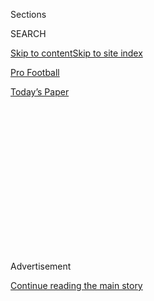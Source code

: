 <div id="app">

<div>

<div>

<div>

<div class="NYTAppHideMasthead css-1q2w90k e1suatyy0">

<div class="section css-ui9rw0 e1suatyy2">

<div class="css-eph4ug er09x8g0">

<div class="css-6n7j50">

</div>

<span class="css-1dv1kvn">Sections</span>

<div class="css-10488qs">

<span class="css-1dv1kvn">SEARCH</span>

</div>

[Skip to content](#site-content)[Skip to site index](#site-index)

</div>

<div id="masthead-section-label" class="css-1wr3we4 eaxe0e00">

[Pro
Football](https://www.nytimes3xbfgragh.onion/section/sports/football)

</div>

<div class="css-10698na e1huz5gh0">

</div>

</div>

<div id="masthead-bar-one" class="section hasLinks css-15hmgas e1csuq9d3">

<div class="css-uqyvli e1csuq9d0">

</div>

<div class="css-1uqjmks e1csuq9d1">

</div>

<div class="css-9e9ivx">

[](https://myaccount.nytimes3xbfgragh.onion/auth/login?response_type=cookie&client_id=vi)

</div>

<div class="css-1bvtpon e1csuq9d2">

[Today’s
Paper](https://www.nytimes3xbfgragh.onion/section/todayspaper)

</div>

</div>

</div>

</div>

<div data-aria-hidden="false">

<div id="site-content" data-role="main">

<div>

<div class="css-1aor85t" style="opacity:0.000000001;z-index:-1;visibility:hidden">

<div class="css-1hqnpie">

<div class="css-epjblv">

<span class="css-17xtcya">[Pro
Football](/section/sports/football)</span><span class="css-x15j1o">|</span><span class="css-fwqvlz">N.F.L.
Trims Early Preseason Game and Prepares for Training
Camps</span>

</div>

<div class="css-k008qs">

<div class="css-1iwv8en">

<span class="css-18z7m18"></span>

<div>

</div>

</div>

<span class="css-1n6z4y">https://nyti.ms/31ge7sb</span>

<div class="css-1705lsu">

<div class="css-4xjgmj">

<div class="css-4skfbu" data-role="toolbar" data-aria-label="Social Media Share buttons, Save button, and Comments Panel with current comment count" data-testid="share-tools">

  - 
  - 
  - 
  - 
    
    <div class="css-6n7j50">
    
    </div>

  - 

</div>

</div>

</div>

</div>

</div>

</div>

<div class="css-13pd83m">

</div>

<div id="top-wrapper" class="css-1sy8kpn">

<div id="top-slug" class="css-l9onyx">

Advertisement

</div>

[Continue reading the main
story](#after-top)

<div class="ad top-wrapper" style="text-align:center;height:100%;display:block;min-height:250px">

<div id="top" class="place-ad" data-position="top" data-size-key="top">

</div>

</div>

<div id="after-top">

</div>

</div>

<div>

<div id="sponsor-wrapper" class="css-1hyfx7x">

<div id="sponsor-slug" class="css-19vbshk">

Supported by

</div>

[Continue reading the main
story](#after-sponsor)

<div id="sponsor" class="ad sponsor-wrapper" style="text-align:center;height:100%;display:block">

</div>

<div id="after-sponsor">

</div>

</div>

<div class="css-186x18t">

</div>

<div class="css-1vkm6nb ehdk2mb0">

# N.F.L. Trims Early Preseason Game and Prepares for Training Camps

</div>

Team owners canceled the annual Hall of Fame Game, but held firm on
opening training camps in July and the regular season in September.

<div class="css-79elbk" data-testid="photoviewer-wrapper">

<div class="css-z3e15g" data-testid="photoviewer-wrapper-hidden">

</div>

<div class="css-1a48zt4 ehw59r15" data-testid="photoviewer-children">

![<span class="css-16f3y1r e13ogyst0" data-aria-hidden="true">The Hall
of Fame Game, held annually in Canton, Ohio, to coincide with the
enshrinement of new members, was to have pitted the Steelers against the
Cowboys on Aug.
6.</span><span class="css-cnj6d5 e1z0qqy90" itemprop="copyrightHolder"><span class="css-1ly73wi e1tej78p0">Credit...</span><span><span>Kirby
Lee/USA Today Sports, via
Reuters</span></span></span>](https://static01.graylady3jvrrxbe.onion/images/2020/06/25/sports/25nfl-season/merlin_158744877_f8ceadbf-a72b-4968-9591-9638bc0ea0c8-articleLarge.jpg?quality=75&auto=webp&disable=upscale)

</div>

</div>

<div class="css-18e8msd">

<div class="css-vp77d3 epjyd6m0">

<div class="css-hus3qt ey68jwv0" data-aria-hidden="true">

[![Ken
Belson](https://static01.graylady3jvrrxbe.onion/images/2018/02/16/multimedia/author-ken-belson/author-ken-belson-thumbLarge.jpg
"Ken Belson")](https://www.nytimes3xbfgragh.onion/by/ken-belson)

</div>

<div class="css-1baulvz">

By [<span class="css-1baulvz last-byline" itemprop="name">Ken
Belson</span>](https://www.nytimes3xbfgragh.onion/by/ken-belson)

</div>

</div>

  - 
    
    <div class="css-ld3wwf e16638kd2">
    
    Published June 25, 2020Updated July 2,
    2020
    
    </div>

  - 
    
    <div class="css-4xjgmj">
    
    <div class="css-pvvomx" data-role="toolbar" data-aria-label="Social Media Share buttons, Save button, and Comments Panel with current comment count" data-testid="share-tools">
    
      - 
      - 
      - 
      - 
        
        <div class="css-6n7j50">
        
        </div>
    
      - 
    
    </div>
    
    </div>

</div>

</div>

<div class="section meteredContent css-1r7ky0e" name="articleBody" itemprop="articleBody">

<div class="css-1fanzo5 StoryBodyCompanionColumn">

<div class="css-53u6y8">

The N.F.L. on Thursday canceled its annual Hall of Fame Game, an
exhibition scheduled for Aug. 6, so players and coaches grappling with
restrictions related to the coronavirus pandemic could have more time to
prepare for the regular season, which, for now, is still set to begin
Sept. 10.

The decision, by team owners in an ad hoc teleconference, gave the
league flexibility to push back, if needed, the start of training camps.
Starting in late July, teams are expected to begin welcoming players to
their facilities.

The league and the players’ union are also discussing other measures,
including further [trimming the preseason
schedule](https://www.nytimes3xbfgragh.onion/2020/07/02/sports/football/nfl-preseason-schedule.html),
which consists of four games per team.

Still, Roger Goodell, the league commissioner, said the N.F.L. was
committed to starting the regular season on time and, if allowed by
state and local officials, having fans in the seats at games.

</div>

</div>

<div class="css-1fanzo5 StoryBodyCompanionColumn">

<div class="css-53u6y8">

The most immediate hurdle, though, is preparing for training camps.
While the [league has established safety
protocols](https://www.nytimes3xbfgragh.onion/2020/06/08/sports/football/coronavirus-nfl-union.html)
that have allowed front office members and coaches to return to their
offices, the N.F.L. and the N.F.L. Players Association have not agreed
on a set of guidelines, including testing and quarantines, to govern the
return of players. “Obviously, there’s a lot more to do,” Goodell said.

Allen Sills, the league’s chief medical officer, said in a conference
call with reporters after the meeting that the N.F.L. was in “very
active discussions” with the players’ union on screening, travel and a
“very ambitious” testing program, though “testing alone is not going
to be sufficient to keep everyone healthy.”

“This is all about risk reduction,” he added. “We know we can’t
eliminate risk.”

Unlike other professional leagues whose seasons were interrupted by the
pandemic in March, the N.F.L. has been able to conduct most of its
normal off-season activities, including free agency, the draft and
off-season workouts, remotely rather than in person.

The league did, however, cancel its annual meeting in late March and has
said its slate of regular-season games overseas will be moved back to
the United States.

Training camps will be particularly critical this year because coaches
were not able to work directly with new draft picks, players acquired
via trades, free agents invited to work out and other new players in
April and June. The new [collective bargaining agreement that was signed
in
mid-March](https://www.nytimes3xbfgragh.onion/2020/03/15/sports/football/nfl-cba-approved.html)
allows teams to add two players, increasing the roster size to 55 from
53.

</div>

</div>

<div class="css-1fanzo5 StoryBodyCompanionColumn">

<div class="css-53u6y8">

The union and the league are discussing the possibility of increasing
the size of rosters even more to make it easier to find substitutes for
players who are infected with the coronavirus and must go into
quarantine.

<div id="NYT_MAIN_CONTENT_2_REGION" class="css-9tf9ac">

<div>

<div id="styln-prism-freeform-1595872471455" class="section interactive-content interactive-size-medium css-1ftcdic">

<div class="css-17ih8de interactive-body">

<div id="prism-freeform-block-64350" class="css-19mumt8" data-role="complementary" data-storyline="Sports and the Virus" data-truncated="false" tabindex="0">

<div class="css-a8d9oz">

<div>

### Sports and the Virus

#### 

Updated Sept. 8, 2020

Here’s what’s happening as the world of sports slowly comes back to
life:

  -   - As the United States Open enters its second week without fans,
        an Italian restaurateur stands outside the gates and [bellows
        his
        support](https://www.nytimes3xbfgragh.onion/2020/09/06/sports/tennis/US-Open-Matteo-Berrettini-fan.html?action=click&pgtype=Article&state=default&region=MAIN_CONTENT_2&context=storylines_keepup) for
        his favorite player.
      - The coronavirus pandemic has had an [uneven impact on high
        school
        football](https://www.nytimes3xbfgragh.onion/2020/09/03/sports/ncaafootball/high-school-football-coronavirus-pandemic.html?action=click&pgtype=Article&state=default&region=MAIN_CONTENT_2&context=storylines_keepup) across
        the United States.
      - The [most complicated puzzle in sports is the return of college
        athletics](https://www.nytimes3xbfgragh.onion/2020/09/02/sports/ncaafootball/coronavirus-cal-athletics-season.html?action=click&pgtype=Article&state=default&region=MAIN_CONTENT_2&context=storylines_keepup) during
        a pandemic. The University of California, Berkeley is allowing
        The Times an inside look at their journey’s ups and downs.

<div id="styln-survey-component-64350" class="styln-survey-component">

</div>

</div>

</div>

</div>

</div>

</div>

</div>

</div>

Teams must report to training camp 47 days before their first
regular-season game. For the Kansas City Chiefs and the Houston Texans,
who open the season on Sept. 10, that means reporting on July 25. Other
teams would be required to start training camp by July 28.

The league has said that to maintain competitive balance, all teams must
open training camp at the same time. Doing so may mean pushing back the
start of training camp because the number of [infections has been rising
in several
states](https://www.nytimes3xbfgragh.onion/2020/06/25/world/coronavirus-updates.html?action=click&module=Spotlight&pgtype=Homepage),
including Arizona, Florida and Texas, that host N.F.L. teams.

The number of players who have been infected is also growing. Ezekiel
Elliott, the [Cowboys’ star running back, confirmed that he tested
positive](https://twitter.com/JoriEpstein/status/1275857955611648001)
for the coronavirus this month. Other members of the Cowboys, as well as
staff members and players from the Pittsburgh Steelers, the Houston
Texans, the Los Angeles Rams and the Tampa Bay Buccaneers, have also
reportedly tested positive. Von Miller, the star linebacker on the
[Denver Broncos, said in April that he had tested
positive](https://www.nytimes3xbfgragh.onion/2020/04/16/sports/football/nfl-coronavirus-von-miller-allen.html),
while New Orleans Saints Coach Sean Payton [also tested
positive](https://www.cbssports.com/nfl/news/saints-hc-sean-payton-tests-positive-for-coronavirus-encourages-others-to-heed-warnings-and-stay-inside/).

Some players, including Tampa Bay quarterback Tom Brady, have been
flouting the union’s social distancing recommendations by practicing in
groups without wearing personal protective equipment, or P.P.E. On
Thursday, [Brady posted a photo of a
workout](https://twitter.com/gregauman/status/1276200193717948416) to
his Instagram account with a paraphrased quotation from Franklin D.
Roosevelt that read, “Only thing we have to fear, is fear itself.”

Alarmed by rising infection rates and informal practices, the players’
union’s medical director, Thom Mayer, sent [a message to
players](https://twitter.com/NFLPA/status/1274413716612792320) last week
urging them not to participate in group workouts during the off-season.

While other leagues, like the N.B.A. and M.L.S., plan for players,
coaches and staff to live and work in an enclosed community, the N.F.L.
has announced no such plans. Anthony S. Fauci, the country’s highest
ranking specialist in infectious diseases, [cast doubt on the N.F.L.’s
approach](https://www.nytimes3xbfgragh.onion/2020/06/18/sports/anthony-fauci-nfl-bubble-coronavirus.html).

</div>

</div>

<div class="css-1fanzo5 StoryBodyCompanionColumn">

<div class="css-53u6y8">

“Unless players are essentially in a bubble — insulated from the
community and they are tested nearly every day — it would be very hard
to see how football is able to be played this fall,” [Fauci, the
director of the National Institute of Allergy and Infectious Diseases,
told
CNN](https://www.cnn.com/2020/06/18/us/football-happen-fauci-spt-trnd/index.html)
last week.

With so many unanswered questions about how to begin training camp
safely, the owners have bought themselves some time by eliminating the
Hall of Fame Game.

</div>

</div>

</div>

<div>

</div>

<div>

</div>

<div>

</div>

<div>

<div id="bottom-wrapper" class="css-1ede5it">

<div id="bottom-slug" class="css-l9onyx">

Advertisement

</div>

[Continue reading the main
story](#after-bottom)

<div id="bottom" class="ad bottom-wrapper" style="text-align:center;height:100%;display:block;min-height:90px">

</div>

<div id="after-bottom">

</div>

</div>

</div>

</div>

</div>

## Site Index

<div>

</div>

## Site Information Navigation

  - [© <span>2020</span> <span>The New York Times
    Company</span>](https://help.nytimes3xbfgragh.onion/hc/en-us/articles/115014792127-Copyright-notice)

<!-- end list -->

  - [NYTCo](https://www.nytco.com/)
  - [Contact
    Us](https://help.nytimes3xbfgragh.onion/hc/en-us/articles/115015385887-Contact-Us)
  - [Work with us](https://www.nytco.com/careers/)
  - [Advertise](https://nytmediakit.com/)
  - [T Brand Studio](http://www.tbrandstudio.com/)
  - [Your Ad
    Choices](https://www.nytimes3xbfgragh.onion/privacy/cookie-policy#how-do-i-manage-trackers)
  - [Privacy](https://www.nytimes3xbfgragh.onion/privacy)
  - [Terms of
    Service](https://help.nytimes3xbfgragh.onion/hc/en-us/articles/115014893428-Terms-of-service)
  - [Terms of
    Sale](https://help.nytimes3xbfgragh.onion/hc/en-us/articles/115014893968-Terms-of-sale)
  - [Site
    Map](https://spiderbites.nytimes3xbfgragh.onion)
  - [Help](https://help.nytimes3xbfgragh.onion/hc/en-us)
  - [Subscriptions](https://www.nytimes3xbfgragh.onion/subscription?campaignId=37WXW)

</div>

</div>

</div>

</div>
